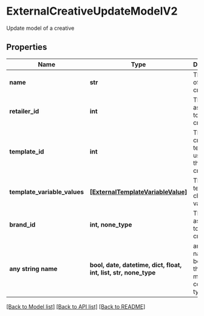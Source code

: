 # ExternalCreativeUpdateModelV2

Update model of a creative

## Properties
Name | Type | Description | Notes
------------ | ------------- | ------------- | -------------
**name** | **str** | The name of the creative | 
**retailer_id** | **int** | The retailer associated to the creative | 
**template_id** | **int** | The creative template used for this creative | 
**template_variable_values** | [**[ExternalTemplateVariableValue]**](ExternalTemplateVariableValue.md) | The template chosen values | 
**brand_id** | **int, none_type** | The brand associated to the creative | [optional] 
**any string name** | **bool, date, datetime, dict, float, int, list, str, none_type** | any string name can be used but the value must be the correct type | [optional]

[[Back to Model list]](../README.md#documentation-for-models) [[Back to API list]](../README.md#documentation-for-api-endpoints) [[Back to README]](../README.md)



